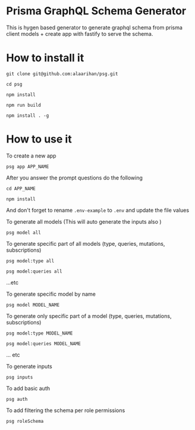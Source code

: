 # Prisma GraphQL Schema Generator

This is hygen based generator to generate graphql schema from prisma client models + create app with fastify to serve the schema.

# How to install it
`git clone git@github.com:alaarihan/psg.git`

`cd psg`

`npm install`

`npm run build`

`npm install . -g`


# How to use it
To create a new app

`psg app APP_NAME`

After you answer the prompt questions do the following 

`cd APP_NAME`

`npm install`

And don't forget to rename `.env-example` to `.env` and update the file values


To generate all models (This will auto generate the inputs also )

`psg model all`


To generate specific part of all models (type, queries, mutations, subscriptions)

`psg model:type all`

`psg model:queries all`

...etc


To generate specific model by name

`psg model MODEL_NAME`


To generate only specific part of a model (type, queries, mutations, subscriptions)

`psg model:type MODEL_NAME`

`psg model:queries MODEL_NAME`

... etc


To generate inputs

`psg inputs`


To add basic auth

`psg auth`


To add filtering the schema per role permissions

`psg roleSchema`